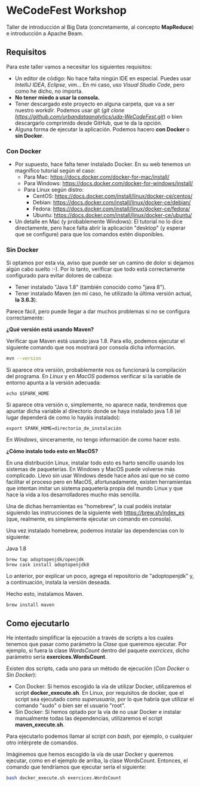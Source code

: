 # WeCodeFest Workshop

Taller de introducción al Big Data (concretamente, al concepto **MapReduce**) e introducción a Apache Beam.

## Requisitos

Para este taller vamos a necesitar los siguientes requisitos:

- Un editor de código: No hace falta ningún IDE en especial. Puedes usar *IntelliJ IDEA*, *Eclipse*, *vim*... En mi caso, uso *Visual Studio Code*, pero como he dicho, no importa.
- **No tener miedo a usar la consola.**
- Tener descargado este proyecto en alguna carpeta, que va a ser nuestro *workdir*. Podemos usar git (*git clone https://github.com/urbandataanalytics/uda-WeCodeFest.git*) o bien descargarlo comprimido desde GitHub, que te da la opción.
- Alguna forma de ejecutar la aplicación. Podemos hacero **con Docker** o **sin Docker**.

### Con Docker

- Por supuesto, hace falta tener instalado Docker. En su web tenemos un magnífico tutorial según el caso:
    - Para Mac: https://docs.docker.com/docker-for-mac/install/
    - Para Windows: https://docs.docker.com/docker-for-windows/install/
    - Para Linux según distro:
        - CentOS: https://docs.docker.com/install/linux/docker-ce/centos/
        - Debian: https://docs.docker.com/install/linux/docker-ce/debian/
        - Fedora: https://docs.docker.com/install/linux/docker-ce/fedora/
        - Ubuntu: https://docs.docker.com/install/linux/docker-ce/ubuntu/
- Un detalle en Mac (y probablemente Windows): El tutorial no lo dice directamente, pero hace falta abrir la aplicación "desktop" (y esperar que se configure) para que los comandos estén disponibles.

### Sin Docker

Si optamos por esta vía, aviso que puede ser un camino de dolor si dejamos algún cabo suelto :-). Por lo tanto, verificar que todo está correctamente configurado para evitar dolores de cabeza:

- Tener instalado "Java 1.8" (también conocido como "java 8").
- Tener instalado Maven (en mi caso, he utilizado la última versión actual, **la 3.6.3**).

Parece fácil, pero puede llegar a dar muchos problemas si no se configura correctamente:

**¿Qué versión está usando Maven?**

Verificar que Maven está usando java 1.8. Para ello, podemos ejecutar el siguiente comando que nos mostrará por consola dicha información.
```bash
mvn --version
```
Si aparece otra versión, probablemente nos os funcionará la compilación del programa. En *Linux* y en *MacOS* podemos verificar si la variable de entorno apunta a la versión adecuada:
```
echo $SPARK_HOME
```
Si aparece otra versión o, simplemente, no aparece nada, tendremos que apuntar dicha variable al directorio donde se haya instalado java 1.8 (el lugar dependerá de como lo hayáis instalado):
```
export SPARK_HOME=directorio_de_instalación
```
En *Windows*, sinceramente, no tengo información de como hacer esto.

**¿Cómo instalo todo esto en MacOS?**

En una distribución Linux, instalar todo esto es harto sencillo usando los sistemas de paqueterías. En Windows y MacOS puede volverse más complicado. Llevo sin usar Windows desde hace años así que no sé como facilitar el proceso pero en MacOS, afortunadamente, existen herramientas que intentan imitar un sistema paquetería propia del mundo Linux y que hace la vida a los desarrolladores mucho más sencilla.

Una de dichas herramientas es "homebrew", la cual podéis instalar siguiendo las instrucciones de la siguiente web https://brew.sh/index_es (que, realmente, es simplemente ejecutar un comando en consola).

Una vez instalado homebrew, podemos instalar las dependencias con lo siguiente:

Java 1.8
```
brew tap adoptopenjdk/openjdk
brew cask install adoptopenjdk8
```

Lo anterior, por explicar un poco, agrega el repositorio de "adoptopenjdk" y, a continuación, instala la versión deseada.

Hecho esto, instalamos Maven.

```
brew install maven
```

## Como ejecutarlo

He intentado simplificar la ejecución a través de scripts a los cuales tenemos que pasar como parámetro la *Clase* que queremos ejecutar. Por ejemplo, si fuera la clase *WordsCount* dentro del paquete *exercices*, dicho parámetro sería **exercices.WordsCount**.

Existen dos scripts, cada uno para un método de ejecución (*Con Docker* o *Sin Docker*):

- Con Docker: Si hemos escogido la vía de utilizar Docker, utilizaremos el script **docker_execute.sh**. En Linux, por requisitos de docker, que el script sea ejecutado como *superusuario*, por lo que habría que utilizar el comando "sudo" o bien ser el usuario "root".
- Sin Docker: Si hemos optado por la vía de no usar Docker e instalar manualmente todas las dependencias, utilizaremos el script **maven_execute.sh**.

Para ejecutarlo podemos llamar al script con *bash*, por ejemplo, o cualquier otro intérprete de comandos.

Imáginemos que hemos escogido la vía de usar Docker y queremos ejecutar, como en el ejemplo de arriba, la clase WordsCount. Entonces, el comando que tendríamos que ejecutar sería el siguiente:

```bash
bash docker_execute.sh exercices.WordsCount
```